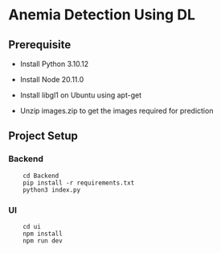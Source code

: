 # Anemia Detection Using DL

## Prerequisite

- Install Python 3.10.12

- Install Node 20.11.0

- Install libgl1 on Ubuntu using apt-get

- Unzip images.zip to get the images required for prediction

## Project Setup

### Backend

```
    cd Backend
    pip install -r requirements.txt
    python3 index.py
```

### UI

```
    cd ui
    npm install
    npm run dev
```
